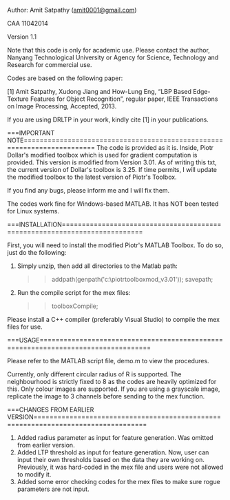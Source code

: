 Author: Amit Satpathy (amit0001@gmail.com)

CAA 11042014

Version 1.1

Note that this code is only for academic use. Please contact the author, Nanyang
Technological University or Agency for Science, Technology and Research for commercial 
use.

Codes are based on the following paper:

[1] Amit Satpathy, Xudong Jiang and How-Lung Eng, “LBP Based Edge-Texture Features for 
Object Recognition”, regular paper, IEEE Transactions on Image Processing, Accepted, 2013.

If you are using DRLTP in your work, kindly cite [1] in your publications.

===IMPORTANT NOTE========================================================================
The code is provided as it is. Inside, Piotr Dollar's modified toolbox which is used for 
gradient computation is provided. This version is modified from Version 3.01. As 
of writing this txt, the current version of Dollar's toolbox is 3.25. If time permits, I
will update the modified toolbox to the latest version of Piotr's Toolbox.

If you find any bugs, please inform me and I will fix them.

The codes work fine for Windows-based MATLAB. It has NOT been tested for Linux systems.

===INSTALLATION==========================================================================

First, you will need to install the modified Piotr's MATLAB Toolbox. To do so, just do the 
following:

1)	Simply unzip, then add all directories to the Matlab path: 
	>> addpath(genpath('c:\piotrtoolboxmod_v3.01')); savepath;

2)	Run the compile script for the mex files: 
	>> toolboxCompile; 
  
Please install a C++ compiler (preferably Visual Studio) to compile the mex files for 
use.
 
===USAGE==================================================================================
 
Please refer to the MATLAB script file, demo.m to view the procedures.

Currently, only different circular radius of R is supported. The neighbourhood is strictly
fixed to 8 as the codes are heavily optimized for this. Only colour images are supported. If
you are using a grayscale image, replicate the image to 3 channels before sending to the mex 
function.

===CHANGES FROM EARLIER VERSION==================================================================================
1) Added radius parameter as input for feature generation. Was omitted from earlier version.
2) Added LTP threshold as input for feature generation. Now, user can input their own thresholds based on the data 
they are working on. Previously, it was hard-coded in the mex file and users were not allowed to modify it.
3) Added some error checking codes for the mex files to make sure rogue parameters are not input.
